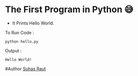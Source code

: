 # The First Program in Python 😅
- It Prints Hello World.

To Run Code :
```
python hello.py
```

Output : 
```
Hello World! 
```


#Author
[Suhas Raut](https://github.com/Suhas-Raut)
